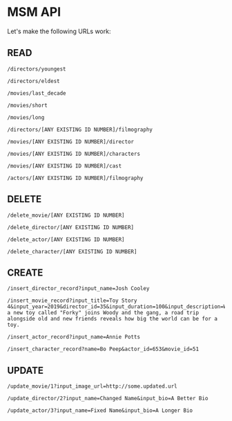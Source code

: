# MSM API

Let's make the following URLs work:

## READ

```
/directors/youngest
```

```
/directors/eldest
```

```
/movies/last_decade
```

```
/movies/short
```

```
/movies/long
```

```
/directors/[ANY EXISTING ID NUMBER]/filmography
```

```
/movies/[ANY EXISTING ID NUMBER]/director
```

```
/movies/[ANY EXISTING ID NUMBER]/characters
```

```
/movies/[ANY EXISTING ID NUMBER]/cast
```

```
/actors/[ANY EXISTING ID NUMBER]/filmography
```

## DELETE

```
/delete_movie/[ANY EXISTING ID NUMBER]
```

```
/delete_director/[ANY EXISTING ID NUMBER]
```

```
/delete_actor/[ANY EXISTING ID NUMBER]
```

```
/delete_character/[ANY EXISTING ID NUMBER]
```

## CREATE

```
/insert_director_record?input_name=Josh Cooley
```

```
/insert_movie_record?input_title=Toy Story 4&input_year=2019&director_id=35&input_duration=100&input_description=When a new toy called "Forky" joins Woody and the gang, a road trip alongside old and new friends reveals how big the world can be for a toy.
```

```
/insert_actor_record?input_name=Annie Potts
```

```
/insert_character_record?name=Bo Peep&actor_id=653&movie_id=51
```

## UPDATE

```
/update_movie/1?input_image_url=http://some.updated.url
```

```
/update_director/2?input_name=Changed Name&input_bio=A Better Bio
```

```
/update_actor/3?input_name=Fixed Name&input_bio=A Longer Bio
```
